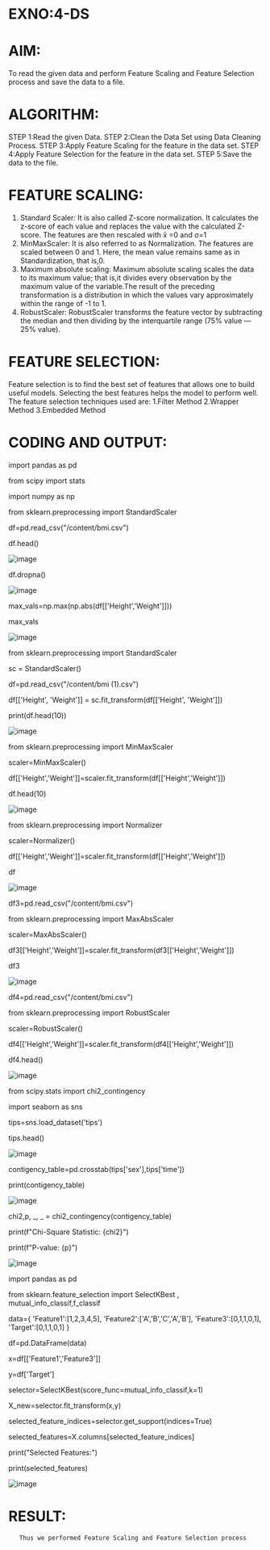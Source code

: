 # EXNO:4-DS
# AIM:
To read the given data and perform Feature Scaling and Feature Selection process and save the
data to a file.

# ALGORITHM:
STEP 1:Read the given Data.
STEP 2:Clean the Data Set using Data Cleaning Process.
STEP 3:Apply Feature Scaling for the feature in the data set.
STEP 4:Apply Feature Selection for the feature in the data set.
STEP 5:Save the data to the file.

# FEATURE SCALING:
1. Standard Scaler: It is also called Z-score normalization. It calculates the z-score of each value and replaces the value with the calculated Z-score. The features are then rescaled with x̄ =0 and σ=1
2. MinMaxScaler: It is also referred to as Normalization. The features are scaled between 0 and 1. Here, the mean value remains same as in Standardization, that is,0.
3. Maximum absolute scaling: Maximum absolute scaling scales the data to its maximum value; that is,it divides every observation by the maximum value of the variable.The result of the preceding transformation is a distribution in which the values vary approximately within the range of -1 to 1.
4. RobustScaler: RobustScaler transforms the feature vector by subtracting the median and then dividing by the interquartile range (75% value — 25% value).

# FEATURE SELECTION:
Feature selection is to find the best set of features that allows one to build useful models. Selecting the best features helps the model to perform well.
The feature selection techniques used are:
1.Filter Method
2.Wrapper Method
3.Embedded Method

# CODING AND OUTPUT:
import pandas as pd

from scipy import stats

import numpy as np

from sklearn.preprocessing import StandardScaler

df=pd.read_csv("/content/bmi.csv")

df.head()

![image](https://github.com/user-attachments/assets/77dbc9bf-4472-4173-b787-654911d60bf8)


df.dropna()

![image](https://github.com/user-attachments/assets/953ec500-73bf-4557-b179-f3a348c7cd2b)


max_vals=np.max(np.abs(df[['Height','Weight']]))

max_vals

![image](https://github.com/user-attachments/assets/89bbb24f-9409-4dc0-8c49-ed1ea5da786d)


from sklearn.preprocessing import StandardScaler

sc = StandardScaler()

df=pd.read_csv("/content/bmi (1).csv")

df[['Height', 'Weight']] = sc.fit_transform(df[['Height', 'Weight']])

print(df.head(10))

![image](https://github.com/user-attachments/assets/ad41a79a-6cd4-4140-9d90-7360ae9f5c9c)


from sklearn.preprocessing import MinMaxScaler

scaler=MinMaxScaler()

df[['Height','Weight']]=scaler.fit_transform(df[['Height','Weight']])

df.head(10)

![image](https://github.com/user-attachments/assets/1ed09ea6-2b8d-4fd4-a320-c62b3bc594e0)


from sklearn.preprocessing import Normalizer

scaler=Normalizer()

df[['Height','Weight']]=scaler.fit_transform(df[['Height','Weight']])

df

![image](https://github.com/user-attachments/assets/1ab44a24-9cfe-4b91-bbfe-92b15e8ecefa)


df3=pd.read_csv("/content/bmi.csv")

from sklearn.preprocessing import MaxAbsScaler

scaler=MaxAbsScaler()

df3[['Height','Weight']]=scaler.fit_transform(df3[['Height','Weight']])

df3

![image](https://github.com/user-attachments/assets/3e85af7b-a0cb-467c-91c7-3a1ac842e1e3)


df4=pd.read_csv("/content/bmi.csv")

from sklearn.preprocessing import RobustScaler

scaler=RobustScaler()

df4[['Height','Weight']]=scaler.fit_transform(df4[['Height','Weight']])

df4.head()

![image](https://github.com/user-attachments/assets/cd2f677f-a7d8-47f7-a206-8c0699f73cec)



from scipy.stats import chi2_contingency

import seaborn as sns

tips=sns.load_dataset('tips')

tips.head()

![image](https://github.com/user-attachments/assets/937657c5-db1f-47cd-9c86-45d064198a68)


contigency_table=pd.crosstab(tips['sex'],tips['time'])

print(contigency_table)

![image](https://github.com/user-attachments/assets/d7ac1871-adb7-49d9-b2fa-c547d977be9c)


chi2,p, _, _ = chi2_contingency(contigency_table)

print(f"Chi-Square Statistic: {chi2}")

print(f"P-value: {p}")

![image](https://github.com/user-attachments/assets/f11c97c3-1003-4dfe-a8ff-16c86dd780ca)


import pandas as pd

from sklearn.feature_selection import SelectKBest , mutual_info_classif,f_classif


data={
    'Feature1':[1,2,3,4,5],
    'Feature2':['A','B','C','A','B'],
    'Feature3':[0,1,1,0,1],
    'Target':[0,1,1,0,1]
}

df=pd.DataFrame(data)

x=df[['Feature1','Feature3']]

y=df['Target']

selector=SelectKBest(score_func=mutual_info_classif,k=1)

X_new=selector.fit_transform(x,y)

selected_feature_indices=selector.get_support(indices=True)

selected_features=X.columns[selected_feature_indices]

print("Selected Features:")

print(selected_features)

![image](https://github.com/user-attachments/assets/6cca2bd4-8ad2-4ffb-8919-f87e0f8f2a4d)


# RESULT:
       Thus we performed Feature Scaling and Feature Selection process
